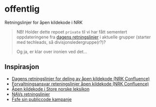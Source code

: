 # offentlig

Retningslinjer for åpen kildekode i NRK

> NB! Holder dette repoet `private` til vi har fått sementert oppdateringene fra [dagens retningslinjer](https://nrkconfluence.atlassian.net/wiki/spaces/OSS/pages/3261285/Retningslinjer+for+deling+av+pen+kildekode) i aktuelle grupper (starter med techleads, så divisjonsledergruppe(r?)?
> 
> Og ja, er klar over ironien ved det...

## Inspirasjon

- [Dagens retningslinjer for deling av åpen kildekode (NRK Confluence)](https://nrkconfluence.atlassian.net/wiki/spaces/OSS/pages/3261285/Retningslinjer+for+deling+av+pen+kildekode)
- [Forvaltningsansvar reteningslinjer åpen kildekode (NRK Confluence)](https://nrkconfluence.atlassian.net/wiki/spaces/TEKNO/pages/63409199/Forvaltningsansvar+av+retningslinjer+for+pen+kildekode+i+NRK)
- [Åpen kildekode i Store norske leksikon](https://snl.no/%C3%A5pen_kildekode)
- [NAVs retningslinjer](https://github.com/navikt/offentlig)
- [Fsfe sin publiccode kampanje](https://publiccode.eu/)
